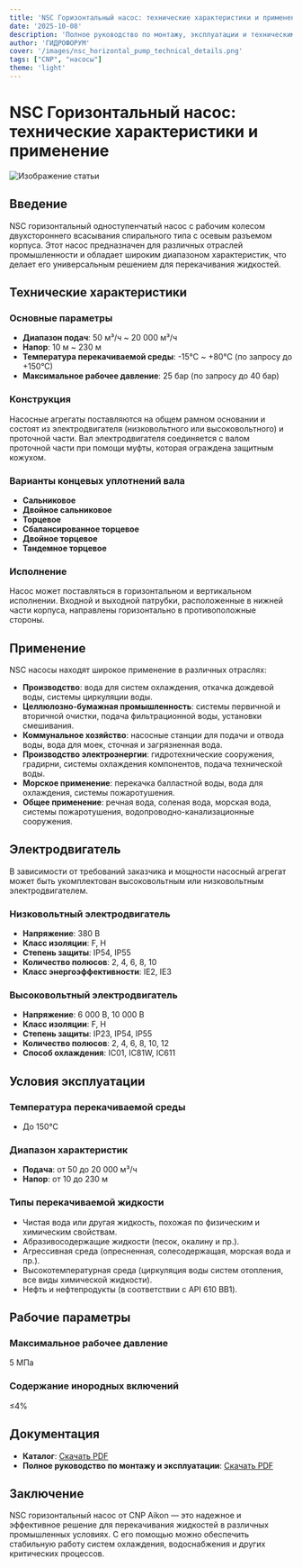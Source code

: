 ```yaml
---
title: 'NSC Горизонтальный насос: технические характеристики и применение'
date: '2025-10-08'
description: 'Полное руководство по монтажу, эксплуатации и техническим характеристикам горизонтального насоса NSC от CNP Aikon.'
author: 'ГИДРОФОРУМ'
cover: '/images/nsc_horizontal_pump_technical_details.png'
tags: ["CNP", "насосы"]
theme: 'light'
---
```

# NSC Горизонтальный насос: технические характеристики и применение

![Изображение статьи](/images/nsc_horizontal_pump_technical_details.jpg)

## Введение

NSC горизонтальный одноступенчатый насос с рабочим колесом двухстороннего всасывания спирального типа с осевым разъемом корпуса. Этот насос предназначен для различных отраслей промышленности и обладает широким диапазоном характеристик, что делает его универсальным решением для перекачивания жидкостей.

## Технические характеристики

### Основные параметры

- **Диапазон подач**: 50 м³/ч ~ 20 000 м³/ч
- **Напор**: 10 м ~ 230 м
- **Температура перекачиваемой среды**: -15°С ~ +80°С (по запросу до +150°С)
- **Максимальное рабочее давление**: 25 бар (по запросу до 40 бар)

### Конструкция

Насосные агрегаты поставляются на общем рамном основании и состоят из электродвигателя (низковольтного или высоковольтного) и проточной части. Вал электродвигателя соединяется с валом проточной части при помощи муфты, которая ограждена защитным кожухом.

### Варианты концевых уплотнений вала

- **Сальниковое**
- **Двойное сальниковое**
- **Торцевое**
- **Сбалансированное торцевое**
- **Двойное торцевое**
- **Тандемное торцевое**

### Исполнение

Насос может поставляться в горизонтальном и вертикальном исполнении. Входной и выходной патрубки, расположенные в нижней части корпуса, направлены горизонтально в противоположные стороны.

## Применение

NSC насосы находят широкое применение в различных отраслях:

- **Производство**: вода для систем охлаждения, откачка дождевой воды, системы циркуляции воды.
- **Целлюлозно-бумажная промышленность**: системы первичной и вторичной очистки, подача фильтрационной воды, установки смешивания.
- **Коммунальное хозяйство**: насосные станции для подачи и отвода воды, вода для моек, сточная и загрязненная вода.
- **Производство электроэнергии**: гидротехнические сооружения, градирни, системы охлаждения компонентов, подача технической воды.
- **Морское применение**: перекачка балластной воды, вода для охлаждения, системы пожаротушения.
- **Общее применение**: речная вода, соленая вода, морская вода, системы пожаротушения, водопроводно-канализационные сооружения.

## Электродвигатель

В зависимости от требований заказчика и мощности насосный агрегат может быть укомплектован высоковольтным или низковольтным электродвигателем.

### Низковольтный электродвигатель

- **Напряжение**: 380 В
- **Класс изоляции**: F, H
- **Степень защиты**: IP54, IP55
- **Количество полюсов**: 2, 4, 6, 8, 10
- **Класс энергоэффективности**: IE2, IE3

### Высоковольтный электродвигатель

- **Напряжение**: 6 000 В, 10 000 В
- **Класс изоляции**: F, H
- **Степень защиты**: IP23, IP54, IP55
- **Количество полюсов**: 2, 4, 6, 8, 10, 12
- **Способ охлаждения**: IC01, IC81W, IC611

## Условия эксплуатации

### Температура перекачиваемой среды

- До 150°С

### Диапазон характеристик

- **Подача**: от 50 до 20 000 м³/ч
- **Напор**: от 10 до 230 м

### Типы перекачиваемой жидкости

- Чистая вода или другая жидкость, похожая по физическим и химическим свойствам.
- Абразивосодержащие жидкости (песок, окалину и пр.).
- Агрессивная среда (опресненная, солесодержащая, морская вода и пр.).
- Высокотемпературная среда (циркуляция воды систем отопления, все виды химической жидкости).
- Нефть и нефтепродукты (в соответствии с API 610 BB1).

## Рабочие параметры

### Максимальное рабочее давление

5 МПа

### Содержание инородных включений

≤4%

## Документация

- **Каталог**: [Скачать PDF](/images/nsc_catalog.pdf)
- **Полное руководство по монтажу и эксплуатации**: [Скачать PDF](/images/nsc_manual.pdf)

## Заключение

NSC горизонтальный насос от CNP Aikon — это надежное и эффективное решение для перекачивания жидкостей в различных промышленных условиях. С его помощью можно обеспечить стабильную работу систем охлаждения, водоснабжения и других критических процессов.
```